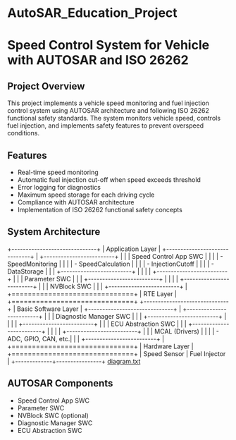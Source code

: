 # AutoSAR_Education_Project

# Speed Control System for Vehicle with AUTOSAR and ISO 26262

## Project Overview
This project implements a vehicle speed monitoring and fuel injection control system using AUTOSAR architecture and following ISO 26262 functional safety standards. The system monitors vehicle speed, controls fuel injection, and implements safety features to prevent overspeed conditions.

## Features
- Real-time speed monitoring
- Automatic fuel injection cut-off when speed exceeds threshold
- Error logging for diagnostics
- Maximum speed storage for each driving cycle
- Compliance with AUTOSAR architecture
- Implementation of ISO 26262 functional safety concepts

## System Architecture
+------------------------------+
|      Application Layer       |
+------------------------------+
| +-------------------------+ |
| |  Speed Control App SWC  | |
| |   - SpeedMonitoring     | |
| |   - SpeedCalculation    | |
| |   - InjectionCutoff     | |
| |   - DataStorage         | |
| +-------------------------+ |
|                             |
| +-------------------------+ |
| |    Parameter SWC        | |
| +-------------------------+ |
|                             |
| +-------------------------+ |
| |    NVBlock SWC          | |
| +-------------------------+ |
+==============================+
|        RTE Layer             |
+==============================+
+------------------------------+
|     Basic Software Layer     |
+------------------------------+
| +-------------------------+ |
| | Diagnostic Manager SWC  | |
| +-------------------------+ |
|                             |
| +-------------------------+ |
| |  ECU Abstraction SWC    | |
| +-------------------------+ |
|                             |
| +-------------------------+ |
| |   MCAL (Drivers)        | |
| |   - ADC, GPIO, CAN, etc.| |
| +-------------------------+ |
+==============================+
|      Hardware Layer          |
+==============================+
| Speed Sensor | Fuel Injector |
+-------------+----------------+
[diagram.txt](https://github.com/user-attachments/files/15916159/diagram.txt)



## AUTOSAR Components
- Speed Control App SWC
- Parameter SWC
- NVBlock SWC (optional)
- Diagnostic Manager SWC
- ECU Abstraction SWC
